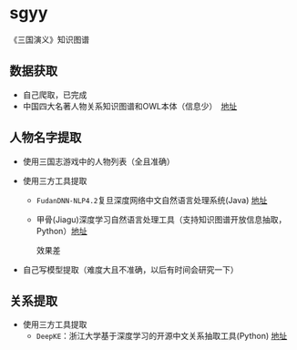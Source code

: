 # sgyy
《三国演义》知识图谱

## 数据获取

* 自己爬取，已完成
* 中国四大名著人物关系知识图谱和OWL本体（信息少）　[地址](http://openkg.cn/dataset/ch4masterpieces)

## 人物名字提取

* 使用三国志游戏中的人物列表（全且准确）

* 使用三方工具提取

  * `FudanDNN-NLP4.2`复旦深度网络中文自然语言处理系统(Java) [地址](http://openkg.cn/tool/fudandnnnlp)

  * 甲骨(Jiagu)深度学习自然语言处理工具（支持知识图谱开放信息抽取，Python）[地址](http://openkg.cn/tool/jiagu)

    效果差

* 自己写模型提取（难度大且不准确，以后有时间会研究一下）

## 关系提取

* 使用三方工具提取
  * `DeepKE`：浙江大学基于深度学习的开源中文关系抽取工具(Python) [地址](http://openkg.cn/tool/deepke)